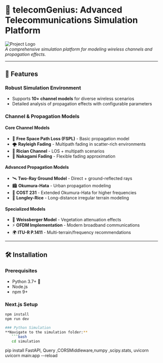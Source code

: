 # 🚀 telecomGenius: Advanced Telecommunications Simulation Platform

![Project Logo](https://via.placeholder.com/150x50?text=telecomGenius+Logo)  
*A comprehensive simulation platform for modeling wireless channels and propagation effects.*

---

## 🌟 Features

### **Robust Simulation Environment**
- Supports **10+ channel models** for diverse wireless scenarios
- Detailed analysis of propagation effects with configurable parameters

### **Channel & Propagation Models**
#### **Core Channel Models**
- 📡 **Free Space Path Loss (FSPL)** - Basic propagation model
- 🌪️ **Rayleigh Fading** - Multipath fading in scatter-rich environments
- 📶 **Rician Channel** - LOS + multipath scenarios
- 🍃 **Nakagami Fading** - Flexible fading approximation

#### **Advanced Propagation Models**
- 🛰️ **Two-Ray Ground Model** - Direct + ground-reflected rays
- 🏙️ **Okumura-Hata** - Urban propagation modeling
- 📡 **COST 231** - Extended Okumura-Hata for higher frequencies
- 🌄 **Longley-Rice** - Long-distance irregular terrain modeling

#### **Specialized Models**
- 🌳 **Weissberger Model** - Vegetation attenuation effects
- ⚡ **OFDM Implementation** - Modern broadband communications
- 🌍 **ITU-R P.1411** - Multi-terrain/frequency recommendations

---

## 🛠️ Installation

### **Prerequisites**
- Python 3.7+ 🐍
- Node.js
- npm 9+

### **Next.js Setup**
```bash
npm install
npm run dev

### Python Simulation
**Navigate to the simulation folder:**
   ```bash
   cd simulation
   ```

pip install FastAPI, Query ,CORSMiddleware,numpy ,scipy.stats,
uvicorn uvicorn main:app --reload 